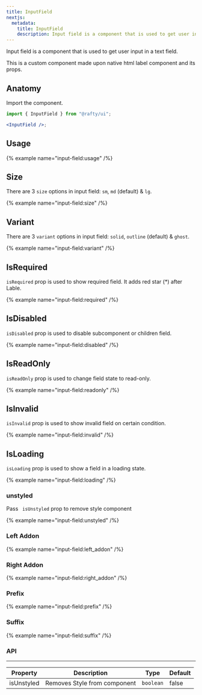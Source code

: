 ```yaml
---
title: InputField
nextjs:
  metadata:
    title: InputField
    description: Input field is a component that is used to get user input in a text field.
---
```


Input field is a component that is used to get user input in a text field.

This is a custom component made upon native html label component and its props.

## Anatomy

Import the component.

```jsx
import { InputField } from "@rafty/ui";

<InputField />;
```

## Usage

{% example name="input-field:usage" /%}

## Size

There are 3 `size` options in input field: `sm`, `md` (default) & `lg`.

{% example name="input-field:size" /%}

## Variant

There are 3 `variant` options in input field: `solid`, `outline` (default) & `ghost`.

{% example name="input-field:variant" /%}

## IsRequired

`isRequired` prop is used to show required field. It adds red star (\*) after Lable.

{% example name="input-field:required" /%}

## IsDisabled

`isDisabled` prop is used to disable subcomponent or children field.

{% example name="input-field:disabled" /%}

## IsReadOnly

`isReadOnly` prop is used to change field state to read-only.

{% example name="input-field:readonly" /%}

## IsInvalid

`isInvalid` prop is used to show invalid field on certain condition.

{% example name="input-field:invalid" /%}

## IsLoading

`isLoading` prop is used to show a field in a loading state.

{% example name="input-field:loading" /%}

### unstyled

Pass ` isUnstyled` prop to remove style component

{% example name="input-field:unstyled" /%}

### Left Addon

{% example name="input-field:left_addon" /%}

### Right Addon

{% example name="input-field:right_addon" /%}

### Prefix

{% example name="input-field:prefix" /%}

### Suffix

{% example name="input-field:suffix" /%}

### API

---

| Property   | Description                  | Type      | Default |
| ---------- | ---------------------------- | --------- | ------- |
| isUnstyled | Removes Style from component | `boolean` | false   |
